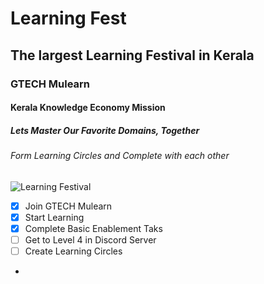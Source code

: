 # Learning Fest
## The largest Learning Festival in Kerala
### GTECH Mulearn
#### Kerala Knowledge Economy Mission
##### Lets Master Our Favorite Domains, Together
######  Form Learning Circles and Complete with each other

![Learning Festival](https://mulearn.org/static/media/illustration.feb51e0976f51755084a.webp)

- [X] Join GTECH Mulearn
- [X]  Start Learning
- [X] Complete Basic Enablement Taks
- [ ] Get to Level 4 in Discord Server
- [ ] Create Learning Circles
- 
